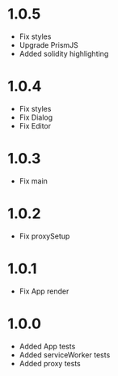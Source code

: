 1.0.5
=================================
- Fix styles
- Upgrade PrismJS
- Added solidity highlighting

1.0.4
=================================
- Fix styles
- Fix Dialog
- Fix Editor

1.0.3
=================================
- Fix main

1.0.2
=================================
- Fix proxySetup

1.0.1
=================================
- Fix App render

1.0.0
=================================
- Added App tests
- Added serviceWorker tests
- Added proxy tests

